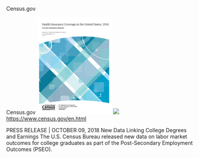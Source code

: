Census.gov

Census.gov
![](../_resources/8999b917695e4cca9eb2e6b55b2231e3.png)
![](../_resources/5f3ad9111f6f1517dacb61463f15ee97.png)https://www.census.gov/en.html

PRESS RELEASE | OCTOBER 09, 2018 New Data Linking College Degrees and Earnings The U.S. Census Bureau released new data on labor market outcomes for college graduates as part of the Post-Secondary Employment Outcomes (PSEO).